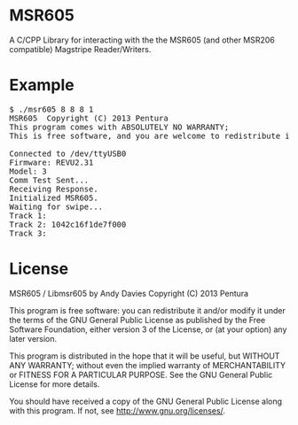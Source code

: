 MSR605
======

A C/CPP Library for interacting with the the MSR605 (and other MSR206 compatible) Magstripe Reader/Writers.

Example
=======
<pre>
$ ./msr605 8 8 8 1
MSR605  Copyright (C) 2013 Pentura 
This program comes with ABSOLUTELY NO WARRANTY; 
This is free software, and you are welcome to redistribute it under certain conditions;

Connected to /dev/ttyUSB0
Firmware: REVU2.31
Model: 3
Comm Test Sent...
Receiving Response.
Initialized MSR605.
Waiting for swipe...
Track 1: 
Track 2: 1042c16f1de7f000
Track 3: 
</pre>

License
=======
MSR605 / Libmsr605 by Andy Davies
Copyright (C) 2013  Pentura

This program is free software: you can redistribute it and/or modify
it under the terms of the GNU General Public License as published by
the Free Software Foundation, either version 3 of the License, or
(at your option) any later version.

This program is distributed in the hope that it will be useful,
but WITHOUT ANY WARRANTY; without even the implied warranty of
MERCHANTABILITY or FITNESS FOR A PARTICULAR PURPOSE.  See the
GNU General Public License for more details.

You should have received a copy of the GNU General Public License
along with this program.  If not, see <http://www.gnu.org/licenses/>.
